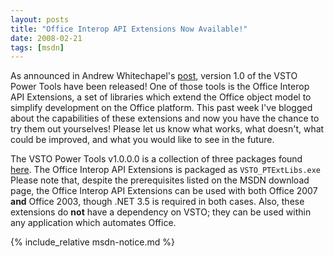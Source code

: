 ```yaml
---
layout: posts
title: "Office Interop API Extensions Now Available!"
date: 2008-02-21
tags: [msdn]
---
```

As announced in Andrew Whitechapel's [post](http://blogs.msdn.com/andreww/archive/2008/02/21/vsto-vsta-power-tools-v1-0.aspx), version 1.0 of the VSTO Power Tools have been released! One of those tools is the Office Interop API Extensions, a set of libraries which extend the Office object model to simplify development on the Office platform. This past week I've blogged about the capabilities of these extensions and now you have the chance to try them out yourselves! Please let us know what works, what doesn't, what could be improved, and what you would like to see in the future.

The VSTO Power Tools v1.0.0.0 is a collection of three packages found [here](http://www.microsoft.com/downloads/details.aspx?FamilyId=46B6BF86-E35D-4870-B214-4D7B72B02BF9&amp;displaylang=en). The Office Interop API Extensions is packaged as `VSTO_PTExtLibs.exe` Please note that, despite the prerequisites listed on the MSDN download page, the Office Interop API Extensions can be used with both Office 2007 **and** Office 2003, though .NET 3.5 is required in both cases. Also, these extensions do **not** have a dependency on VSTO; they can be used within any application which automates Office.

{% include_relative msdn-notice.md %}
